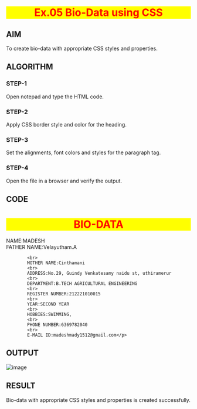 # Ex.05 Bio-Data using CSS
## AIM
  To create bio-data with appropriate CSS styles and properties.

## ALGORITHM
### STEP-1
  Open notepad and type the HTML code.

### STEP-2
  Apply CSS border style and color for the heading.

### STEP-3
  Set the alignments, font colors and styles for the paragraph tag.

### STEP-4
  Open the file in a browser and verify the output.
  
## CODE
<html>
<head>
<style type = "text/css">
h1
  {
   background-color:YELLOW;
    color:red;
    text-align:center;
  }


p
   {
    text-align:left;
    border-bottom-style:dashed;
    border-top-style:solid; 
    border-left-style:double; 
    border-right-style:groove;
    border-width:25px;
    font :Times Newroman;
    border-bottom-color:cyan;
    border-top-color:yellow;
    border-left-color:green; 
    border-right-color:red;
   }
</style>
</head>
<body>
            <h1>BIO-DATA</h1>
<p>    
            NAME:MADESH
            <br>
            FATHER NAME:Velayutham.A

            <br>
            MOTHER NAME:Cinthamani
            <br>
            ADDRESS:No.29, Guindy Venkatesamy naidu st, uthiramerur 
            <br>
            DEPARTMENT:B.TECH AGRICULTURAL ENGINEERING
            <br>
            REGISTER NUMBER:212221010015
            <br>
            YEAR:SECOND YEAR
            <br>
            HOBBIES:SWIMMING,
            <br>
            PHONE NUMBER:6369782040
            <br>
            E-MAIL ID:madeshmady1512@gmail.com</p>
</body>
</html>

## OUTPUT
![image](https://github.com/Madymadesh/Ex05_Web-Design/assets/132973883/78907618-5ee9-4f40-b3d9-86a2045083f9)


## RESULT
  Bio-data with appropriate CSS styles and properties is created successfully.

